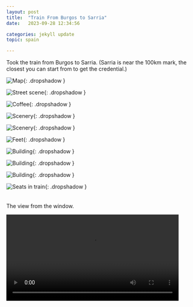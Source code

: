 ```yaml
---
layout: post
title:  "Train From Burgos to Sarria"
date:   2023-09-28 12:34:56

categories: jekyll update
topic: spain

---
```


Took the train from Burgos to Sarria.  (Sarria is near the 100km
mark, the closest you can start from to get the credential.)

![Map](/images/spain/2023-09-29/map.png){: .dropshadow }

![Street scene](/images/spain/2023-09-29/image28-08a.jpeg){: .dropshadow }

![Coffee](/images/spain/2023-09-29/image28-09d.jpeg){: .dropshadow }

![Scenery](/images/spain/2023-09-29/image28-17m.jpeg){: .dropshadow }

![Scenery](/images/spain/2023-09-29/image28-17q.jpeg){: .dropshadow }

![Feet](/images/spain/2023-09-29/image28-19.jpeg){: .dropshadow }

![Building](/images/spain/2023-09-29/image28-19a.jpeg){: .dropshadow }

![Building](/images/spain/2023-09-29/image28-19q.jpeg){: .dropshadow }

![Building](/images/spain/2023-09-29/image28-19s.jpeg){: .dropshadow }

![Seats in train](/images/spain/2023-09-29/image28-20.jpeg){: .dropshadow }
<br><br><br>
The view from the window.

<video controls="true" width="90%">
  <source src="/images/spain/2023-09-29/Video.webm" type="video/webm">
  <source src="/images/spain/2023-09-29/Video.mp4" type="video/mp4">
  Your browser does not support the video tag.
</video>
